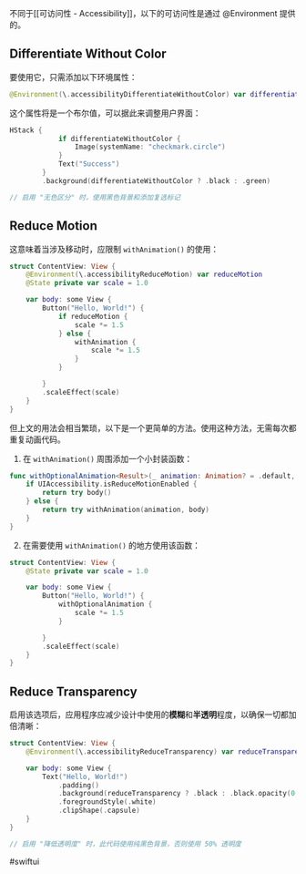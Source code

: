 不同于[[可访问性 - Accessibility]]，以下的可访问性是通过 @Environment 提供的。

## Differentiate Without Color

要使用它，只需添加以下环境属性：

```swift
@Environment(\.accessibilityDifferentiateWithoutColor) var differentiateWithoutColor
```

这个属性将是一个布尔值，可以据此来调整用户界面：

```swift
HStack {
            if differentiateWithoutColor {
                Image(systemName: "checkmark.circle")
            }
            Text("Success")
        }
        .background(differentiateWithoutColor ? .black : .green)

// 启用 "无色区分" 时，使用黑色背景和添加复选标记
```

## Reduce Motion

这意味着当涉及移动时，应限制 `withAnimation()` 的使用：

```swift
struct ContentView: View {
    @Environment(\.accessibilityReduceMotion) var reduceMotion
    @State private var scale = 1.0

    var body: some View {
        Button("Hello, World!") {
            if reduceMotion {
                scale *= 1.5
            } else {
                withAnimation {
                    scale *= 1.5
                }
            }

        }
        .scaleEffect(scale)
    }
}
```

但上文的用法会相当繁琐，以下是一个更简单的方法。使用这种方法，无需每次都重复动画代码。

1. 在 `withAnimation()` 周围添加一个小封装函数：

```swift
func withOptionalAnimation<Result>(_ animation: Animation? = .default, _ body: () throws -> Result) rethrows -> Result {
    if UIAccessibility.isReduceMotionEnabled {
        return try body()
    } else {
        return try withAnimation(animation, body)
    }
}
```

2. 在需要使用 `withAnimation()` 的地方使用该函数：

```swift
struct ContentView: View {
    @State private var scale = 1.0

    var body: some View {
        Button("Hello, World!") {
            withOptionalAnimation {
                scale *= 1.5
            }

        }
        .scaleEffect(scale)
    }
}
```

## Reduce Transparency

启用该选项后，应用程序应减少设计中使用的**模糊**和**半透明**程度，以确保一切都加倍清晰：

```swift
struct ContentView: View {
    @Environment(\.accessibilityReduceTransparency) var reduceTransparency

    var body: some View {
        Text("Hello, World!")
            .padding()
            .background(reduceTransparency ? .black : .black.opacity(0.5))
            .foregroundStyle(.white)
            .clipShape(.capsule)
    }
}

// 启用 "降低透明度" 时，此代码使用纯黑色背景，否则使用 50% 透明度
```

#swiftui 